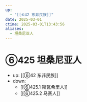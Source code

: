 ```yaml
---
up:
  - "[[⑥42 东非民族]]"
date: 2025-03-01
ctime: 2025-03-01T13:43:56
aliases:
  - 坦桑尼亚人
---
```


# ⑥425 坦桑尼亚人

- up: [[⑥42 东非民族]]
- down:	
	- [[⑥425.1 斯瓦希里人]]
	- [[⑥425.2 马赛人]]
	
